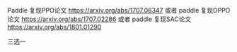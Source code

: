 Paddle 复现PPO论文 https://arxiv.org/abs/1707.06347  或者 
paddle 复现DPPO论文 https://arxiv.org/abs/1707.02286  或者
paddle 复现SAC论文 https://arxiv.org/abs/1801.01290

三选一
